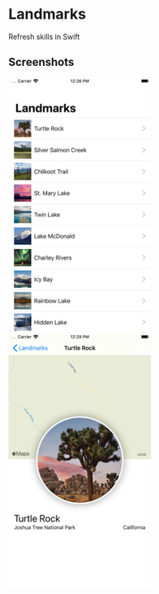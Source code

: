 # Landmarks
Refresh skills in Swift


## Screenshots
<img src="screenshots/landmarklist.png" height="500px" alt="Landmark details" />
<br/>
<img src="screenshots/landmarkdetails.png" height="500px" alt="Landmark details" />
